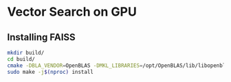 # Vector Search on GPU

## Installing FAISS
```bash
mkdir build/
cd build/
cmake -DBLA_VENDOR=OpenBLAS -DMKL_LIBRARIES=/opt/OpenBLAS/lib/libopenblas.a -DFAISS_ENABLE_GPU=ON -DFAISS_ENABLE_RAFT=ON -DBUILD_TESTING=OFF -DFAISS_ENABLE_PYTHON=OFF -DCMAKE_BUILD_TYPE=Release ..
sudo make -j$(nproc) install
```

